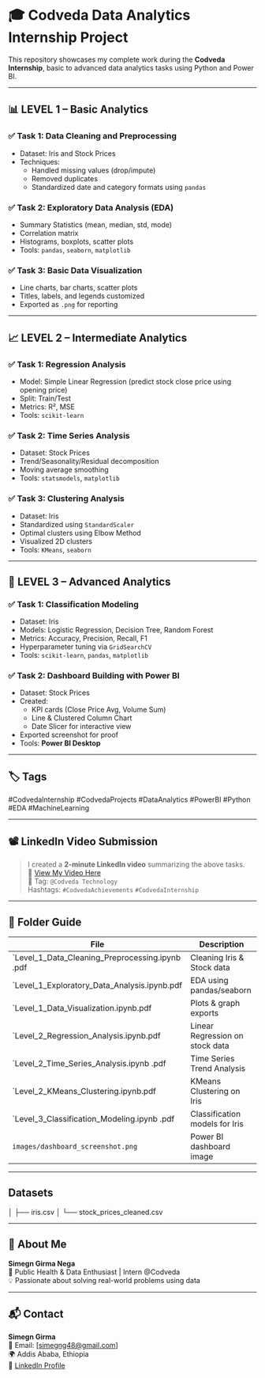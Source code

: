 # 🎓 Codveda Data Analytics Internship Project

This repository showcases my complete work during the **Codveda Internship**, basic to advanced data analytics tasks using Python and Power BI.

---

## 📊 LEVEL 1 – Basic Analytics

### ✅ Task 1: Data Cleaning and Preprocessing
- Dataset: Iris and Stock Prices
- Techniques:
  - Handled missing values (drop/impute)
  - Removed duplicates
  - Standardized date and category formats using `pandas`
   
### ✅ Task 2: Exploratory Data Analysis (EDA)
- Summary Statistics (mean, median, std, mode)
- Correlation matrix
- Histograms, boxplots, scatter plots
- Tools: `pandas`, `seaborn`, `matplotlib`

### ✅ Task 3: Basic Data Visualization
- Line charts, bar charts, scatter plots
- Titles, labels, and legends customized
- Exported as `.png` for reporting

---

## 📈 LEVEL 2 – Intermediate Analytics

### ✅ Task 1: Regression Analysis
- Model: Simple Linear Regression (predict stock close price using opening price)
- Split: Train/Test
- Metrics: R², MSE
- Tools: `scikit-learn`

### ✅ Task 2: Time Series Analysis
- Dataset: Stock Prices
- Trend/Seasonality/Residual decomposition
- Moving average smoothing
- Tools: `statsmodels`, `matplotlib`

### ✅ Task 3: Clustering Analysis
- Dataset: Iris
- Standardized using `StandardScaler`
- Optimal clusters using Elbow Method
- Visualized 2D clusters
- Tools: `KMeans`, `seaborn`

---

## 🤖 LEVEL 3 – Advanced Analytics

### ✅ Task 1: Classification Modeling
- Dataset: Iris
- Models: Logistic Regression, Decision Tree, Random Forest
- Metrics: Accuracy, Precision, Recall, F1
- Hyperparameter tuning via `GridSearchCV`
- Tools: `scikit-learn`, `pandas`, `matplotlib`

### ✅ Task 2: Dashboard Building with Power BI
- Dataset: Stock Prices
- Created:
  - KPI cards (Close Price Avg, Volume Sum)
  - Line & Clustered Column Chart
  - Date Slicer for interactive view
- Exported screenshot for proof
- Tools: **Power BI Desktop**

---

## 🏷️ Tags
#CodvedaInternship #CodvedaProjects #DataAnalytics #PowerBI #Python #EDA #MachineLearning

---

## 📽️ LinkedIn Video Submission
> I created a **2-minute LinkedIn video** summarizing the above tasks.  
> 📌 [View My Video Here](your-video-link)  
> 👤 Tag: `@Codveda Technology`  
> Hashtags: `#CodvedaAchievements` `#CodvedaInternship`

---

## 📂 Folder Guide

| File | Description |
|------|-------------|
| `Level_1_Data_Cleaning_Preprocessing.ipynb .pdf  | Cleaning Iris & Stock data |
| `Level_1_Exploratory_Data_Analysis.ipynb.pdf | EDA using pandas/seaborn |
| `Level_1_Data_Visualization.ipynb.pdf | Plots & graph exports |
| `Level_2_Regression_Analysis.ipynb.pdf | Linear Regression on stock data |
| `Level_2_Time_Series_Analysis.ipynb .pdf | Time Series Trend Analysis |
| `Level_2_KMeans_Clustering.ipynb.pdf | KMeans Clustering on Iris |
| `Level_3_Classification_Modeling.ipynb .pdf | Classification models for Iris |
| `images/dashboard_screenshot.png` | Power BI dashboard image |

---
  ##   Datasets
│ ├── iris.csv 
│ └── stock_prices_cleaned.csv
       

---


## 🙋 About Me

**Simegn Girma Nega**  
📍 Public Health & Data Enthusiast | Intern @Codveda  
💡 Passionate about solving real-world problems using data

---
## 📬 Contact

**Simegn Girma**  
📧 Email: [simegng48@gmail.com]  
🌍 Addis Ababa, Ethiopia  
🔗 [LinkedIn Profile](https://www.linkedin.com/in/simegn-girma-408b92261/)
